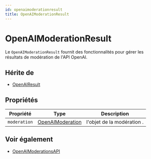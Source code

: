 ```yaml
---
id: openaimoderationresult
title: OpenAIModerationResult
---
```


# OpenAIModerationResult

Le `OpenAIModerationResult` fournit des fonctionnalités pour gérer les résultats de modération de l'API OpenAI.

## Hérite de

- [OpenAIResult](OpenAIResult.md)

## Propriétés

| Propriété    | Type                                    | Description                                |
| ------------ | --------------------------------------- | ------------------------------------------ |
| `moderation` | [OpenAIModeration](OpenAIModeration.md) | l'objet de la modération . |

## Voir également

- [OpenAIModerationsAPI](OpenAIModerationsAPI.md)
